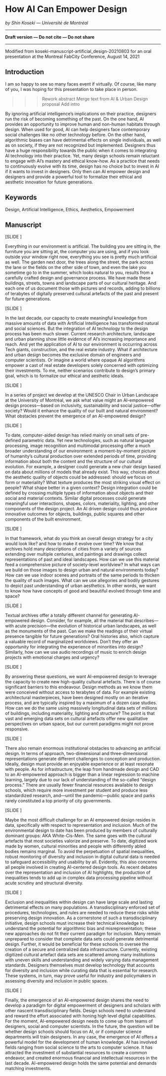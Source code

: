 # How AI Can Empower Design
*by Shin Koseki — Université de Montréal*

***

**Draft version — Do not cite — Do not share**

***

Modified from koseki-manuscript-artificial_design-20210803 for an oral presentation at the Montreal FabCity Conference, August 14, 2021


## Introduction

I am so happy to see so many faces event if virtually. Of course, like many of you, I was hoping for this presentation to take place in person. 

>>> Rework abstract
>>> Merge text from AI & Urban Design proposal
>>> Add intro

By ignoring artificial intelligence’s implications on their practice, designers run the risk of becoming something of the past. On the one hand, AI provides an opportunity to improve human and non-human habitats through design. When used for good, AI can help designers face contemporary social challenges like no other technology before. On the other hand, algorithmic biases can have detrimental effects on single individuals, as well as on society, if they are not recognized but implemented. Designers thus have a huge responsibility towards the public when it comes to integrating AI technology into their practice. Yet, many design schools remain reluctant to engage with AI’s mastery and ethical know-how. As a practice that needs to continuously evolve with its time, design has no choice but to invest in AI if it wants to invest in designers. Only then can AI empower design and designers and provide a powerful tool to formalize their ethical and aesthetic innovation for future generations.


## Keywords

Design, Artificial Intelligence, Ethics, Aesthetics, Empowerment


## Manuscript 

[SLIDE ]

Everything in our environment is artificial. The building you are sitting in, the furniture you are sitting at, the computer you are using, and if you look outside your window right now, everything you see is pretty much artificial as well. The garden next door, the trees along the street, the park across the lane or the fields on the other side of town, and even the lake you sometime go to in the summer, which looks natural to you, results from a carefully crafted design and governance process. We have made these buildings, streets, towns and landscape parts of our cultural heritage. And each one of us document those with pictures and records, adding to billions of terabytes of digitally preserved cultural artefacts of the past and present for future generations.


[SLIDE ]

In the last decade, our capacity to create meaningful knowledge from massive amounts of data with Artificial Intelligence has transformed natural and social sciences. But the integration of AI technology to the design process has been much slower. Current research architecture, landscape and urban planning show little evidence of AI’s increasing importance and reach. And yet the application of AI to our environment is occurring across Tech giants, construction, and the real estate industry. What if architecture and urban design becomes the exclusive domain of engineers and computer scientists. Or imagine a world where opaque AI algorithms empower a cast of real estate developers solely concerned with optimizing their investments. To me, neither scenarios contribute to design’s primary goal, which is to formalize our ethical and aesthetic ideals.


[SLIDE ]

In a series of project we develop at the UNESCO Chair in Urban Landscape at the University of Montréal, we ask what value might an AI-empowered design process—based on inclusivity, sustainability and social justice—offer society? Would it enhance the quality of our built and natural environment? What obstacles prevent the emergence of an AI-empowered design?


[SLIDE ]

To date, computer-aided design has relied mainly on small sets of pre-defined parametric data. Yet new technologies, such as natural language processing, image recognition and multimodal processing offer a much broader understanding of our environment: a moment-by-moment picture of humanity’s cultural production over extended periods of time, providing information about both the content and the structure of our cultural evolution. For example, a designer could generate a new chair design based on data about millions of models that already exist. This way, choices about the aesthetic quality of objects could be addressed: should we focus on form or materiality? What texture produces the most striking visual effect on people? What shape better in a given context? Design integration could be defined by crossing multiple types of information about objects and their social and material contexts. Similar digital processes could generate meaningful user interactions, shapes, colors, materiality, lighting, and other components of the design project. An AI driven design could thus produce innovative outcomes for objects, buildings, public squares and other components of the built environment.


[SLIDE ]

In that framework, what do you think an overall design strategy for a city would look like? and how to make it evolve over time? We know that archives hold many descriptions of cities from a variety of sources extending over multiple centuries, and paintings and drawings collect representations of past and ideal landscapes. How can we use this material feed a comprehensive picture of society-level worldview? In what ways can we build on those images to design urban and natural environments today? How can we use indoor scenes and portraits of the same periods to thicken the quality of such images. What can we use allegories and bodily gestures to depict past understanding of urban aesthetics. In other words, we want to know how have concepts of good and beautiful evolved through time and space?


[SLIDE ]

Textual archives offer a totally different channel for generating AI-empowered design. Consider, for example, all the material that describes—with acute precision—the evolution of historical urban landscapes, as well as the monuments of the past. Can we make the readings of their virtual presence tangible for future generations? Oral histories also, which capture a valuable record of marginalized worldviews. Don’t they offer an opportunity for integrating the experience of minorities into design? Similarly, how can we use audio recordings of music to enrich design projects with emotional charges and urgency?


[SLIDE ]

By answering these questions, we want AI-empowered design to leverage the capacity to create new high-quality cultural artefacts. There is of course significant barriers to this endeavour. Design methods as we know them were conceived without access to terabytes of data. For example existing architectural masterpieces, have been designed mostly on an iterative process, and are typically inspired by a maximum of a dozen case studies. How can we do the same using massively longitudinal data sets of millions of buildings, including materiality, lighting and structure? The point is that vast and emerging data sets on cultural artefacts offer new qualitative perspectives on urban space, but our current paradigms might not prove responsive.


[SLIDE ]

There also remain enormous institutional obstacles to advancing an artificial design. In terms of approach, two-dimensional and three-dimensional representations generate different challenges to conception and production. Ideally, design must provide an enjoyable experience or at least resonate with people. As for infrastructure, the leap from handmade design and CAD to an AI-empowered approach is bigger than a linear regression to machine learning, largely due to our lack of understanding of the so-called “design process.” There are usually fewer financial resources available to design schools, which require more investment per student and produce less standardized research, and—until the pandemic—public space and parks rarely constituted a top priority of city governments.


>>>


[SLIDE ]

Maybe the most difficult challenge for an AI empowered design resides in data, specifically with respect to representation and inclusion. Much of the environmental design to date has been produced by members of culturally dominant groups: AKA White-Cis-Men. The same goes with the cultural artefacts that most societies valorize and preserve. To date, digitized work made by women, cultural minorities and people with differently abled bodies remains marginal. To avoid the perpetuation of spatial inequalities, robust monitoring of diversity and inclusion in digital cultural data is needed to safeguard accessibility and usability by all. Evidently, this also concerns all people involved in creating AI-centered design tools. As recent debates over the representation and inclusion of AI highlights, the production of inequalities tends to add up in complex data processing pipeline without acute scrutiny and structural diversity.


[SLIDE ]

Exclusion and inequalities within design can have large scale and lasting detrimental effects on many populations. A transdisciplinary enforced set of procedures, technologies, and rules are needed to reduce these risks while preserving design innovation. As a cornerstone of such a transdisciplinary initiative, design schools must increase their technical knowledge to understand the potential for algorithmic bias and misrepresentation; these new approaches do not fit their current paradigm for inclusion. Many remain unprepared to consider that complete data sets could generate detrimental design. Further, it would be beneficial for these schools to oversee the creation of a secure and centralized data infrastructure. Currently, existing digitized cultural artefact data sets are scattered among many institutions with uneven skills and understanding and widely varying data management standards. Designers themselves must develop technology that accounts for diversity and inclusion while curating data that is essential for research. These systems, in turn, may prove useful for industry and policymakers in assessing diversity and inclusion in public spaces.


[SLIDE ] 

Finally, the emergence of an AI-empowered design shares the need to develop a paradigm for digital empowerment of designers and scholars with other nascent transdisciplinary fields. Design schools need to understand and reward the effort associated with honing high level digital capabilities. For the moment, AI-empowered design needs to come up from teams of designers, social and computer scientists. In the future, the question will be whether design schools should focus on AI, or if computer science departments will train designers. In any case, the emergence of AI offers a powerful model for the development of human knowledge. AI has involved fields ranging from social science to the arts to computer science. It has attracted the investment of substantial resources to create a common endeavor, and created enormous financial and intellectual resources in the last decade. AI-empowered design holds the same potential and demands matching investments.
